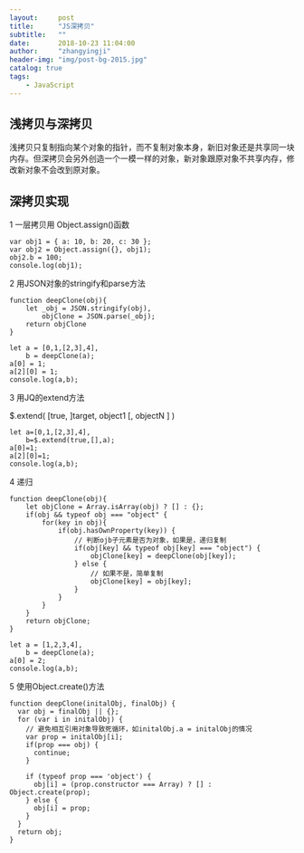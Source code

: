 ```yaml
---
layout:     post
title:      "JS深拷贝"
subtitle:   ""
date:       2018-10-23 11:04:00
author:     "zhangyingji"
header-img: "img/post-bg-2015.jpg"
catalog: true
tags:
    - JavaScript
---
```


## 浅拷贝与深拷贝

浅拷贝只复制指向某个对象的指针，而不复制对象本身，新旧对象还是共享同一块内存。但深拷贝会另外创造一个一模一样的对象，新对象跟原对象不共享内存，修改新对象不会改到原对象。

## 深拷贝实现

1 一层拷贝用 Object.assign()函数

```
var obj1 = { a: 10, b: 20, c: 30 };
var obj2 = Object.assign({}, obj1);
obj2.b = 100;
console.log(obj1);
```

2 用JSON对象的stringify和parse方法

```
function deepClone(obj){
    let _obj = JSON.stringify(obj),
        objClone = JSON.parse(_obj);
    return objClone
}

let a = [0,1,[2,3],4],
    b = deepClone(a);
a[0] = 1;
a[2][0] = 1;
console.log(a,b);
```

3 用JQ的extend方法

$.extend( [true, ]target, object1 [, objectN ] )

```
let a=[0,1,[2,3],4],
    b=$.extend(true,[],a);
a[0]=1;
a[2][0]=1;
console.log(a,b);
```

4 递归

```
function deepClone(obj){
    let objClone = Array.isArray(obj) ? [] : {};
    if(obj && typeof obj === "object" {
        for(key in obj){
            if(obj.hasOwnProperty(key)) {
                // 判断ojb子元素是否为对象，如果是，递归复制
                if(obj[key] && typeof obj[key] === "object") {
                    objClone[key] = deepClone(obj[key]);
                } else {
                    // 如果不是，简单复制
                    objClone[key] = obj[key];
                }
            }
        }
    }
    return objClone;
}    

let a = [1,2,3,4],
    b = deepClone(a);
a[0] = 2;
console.log(a,b);
```

5 使用Object.create()方法

```
function deepClone(initalObj, finalObj) {    
  var obj = finalObj || {};    
  for (var i in initalObj) {
    // 避免相互引用对象导致死循环，如initalObj.a = initalObj的情况
    var prop = initalObj[i];        
    if(prop === obj) {            
      continue;
    }     
    
    if (typeof prop === 'object') {
      obj[i] = (prop.constructor === Array) ? [] : Object.create(prop);
    } else {
      obj[i] = prop;
    }
  }    
  return obj;
}
```
